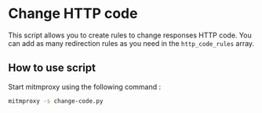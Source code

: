 # Change HTTP code

This script allows you to create rules to change responses HTTP code. You can add as many redirection rules as you need in the `http_code_rules` array.

## How to use script

Start mitmproxy using the following command :

```bash
mitmproxy -s change-code.py
```
